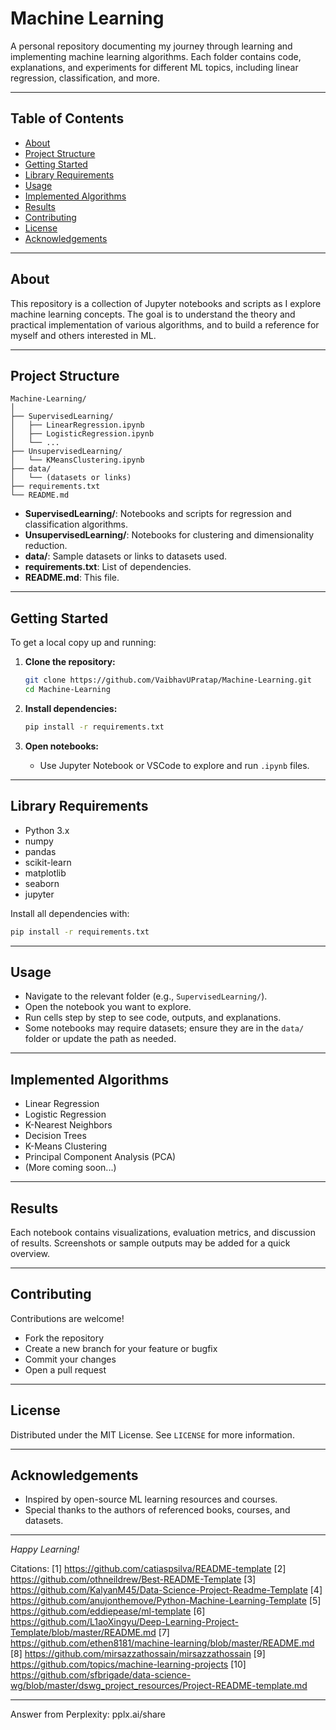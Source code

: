 # Machine Learning

A personal repository documenting my journey through learning and implementing machine learning algorithms. Each folder contains code, explanations, and experiments for different ML topics, including linear regression, classification, and more.

---

## Table of Contents

- [About](#about)
- [Project Structure](#project-structure)
- [Getting Started](#getting-started)
- [Library Requirements](#library-requirements)
- [Usage](#usage)
- [Implemented Algorithms](#implemented-algorithms)
- [Results](#results)
- [Contributing](#contributing)
- [License](#license)
- [Acknowledgements](#acknowledgements)

---

## About

This repository is a collection of Jupyter notebooks and scripts as I explore machine learning concepts. The goal is to understand the theory and practical implementation of various algorithms, and to build a reference for myself and others interested in ML.

---

## Project Structure

```
Machine-Learning/
│
├── SupervisedLearning/
│   ├── LinearRegression.ipynb
│   ├── LogisticRegression.ipynb
│   └── ...
├── UnsupervisedLearning/
│   └── KMeansClustering.ipynb
├── data/
│   └── (datasets or links)
├── requirements.txt
└── README.md
```
- **SupervisedLearning/**: Notebooks and scripts for regression and classification algorithms.
- **UnsupervisedLearning/**: Notebooks for clustering and dimensionality reduction.
- **data/**: Sample datasets or links to datasets used.
- **requirements.txt**: List of dependencies.
- **README.md**: This file.

---

## Getting Started

To get a local copy up and running:

1. **Clone the repository:**
   ```bash
   git clone https://github.com/VaibhavUPratap/Machine-Learning.git
   cd Machine-Learning
   ```

2. **Install dependencies:**
   ```bash
   pip install -r requirements.txt
   ```

3. **Open notebooks:**
   - Use Jupyter Notebook or VSCode to explore and run `.ipynb` files.

---

## Library Requirements

- Python 3.x
- numpy
- pandas
- scikit-learn
- matplotlib
- seaborn
- jupyter

Install all dependencies with:
```bash
pip install -r requirements.txt
```

---

## Usage

- Navigate to the relevant folder (e.g., `SupervisedLearning/`).
- Open the notebook you want to explore.
- Run cells step by step to see code, outputs, and explanations.
- Some notebooks may require datasets; ensure they are in the `data/` folder or update the path as needed.

---

## Implemented Algorithms

- Linear Regression
- Logistic Regression
- K-Nearest Neighbors
- Decision Trees
- K-Means Clustering
- Principal Component Analysis (PCA)
- (More coming soon...)

---

## Results

Each notebook contains visualizations, evaluation metrics, and discussion of results. Screenshots or sample outputs may be added for a quick overview.

---

## Contributing

Contributions are welcome!  
- Fork the repository
- Create a new branch for your feature or bugfix
- Commit your changes
- Open a pull request

---

## License

Distributed under the MIT License. See `LICENSE` for more information.

---

## Acknowledgements

- Inspired by open-source ML learning resources and courses.
- Special thanks to the authors of referenced books, courses, and datasets.

---

*Happy Learning!*

Citations:
[1] https://github.com/catiaspsilva/README-template
[2] https://github.com/othneildrew/Best-README-Template
[3] https://github.com/KalyanM45/Data-Science-Project-Readme-Template
[4] https://github.com/anujonthemove/Python-Machine-Learning-Template
[5] https://github.com/eddiepease/ml-template
[6] https://github.com/L1aoXingyu/Deep-Learning-Project-Template/blob/master/README.md
[7] https://github.com/ethen8181/machine-learning/blob/master/README.md
[8] https://github.com/mirsazzathossain/mirsazzathossain
[9] https://github.com/topics/machine-learning-projects
[10] https://github.com/sfbrigade/data-science-wg/blob/master/dswg_project_resources/Project-README-template.md

---
Answer from Perplexity: pplx.ai/share